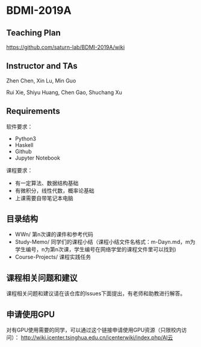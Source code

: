 # BDMI-2019A

## Teaching Plan 

https://github.com/saturn-lab/BDMI-2019A/wiki

## Instructor and TAs

Zhen Chen, Xin Lu, Min Guo

Rui Xie, Shiyu Huang, Chen Gao, Shuchang Xu

## Requirements

软件要求：

- Python3
- Haskell
- Github
- Jupyter Notebook

课程要求：

- 有一定算法、数据结构基础
- 有微积分，线性代数，概率论基础
- 上课需要自带笔记本电脑


## 目录结构

- WWn/ 第n次课的课件和参考代码
- Study-Memo/ 同学们的课程小结（课程小结文件名格式：m-Dayn.md，m为学生编号，n为第n次课，学生编号在网络学堂的课程文件里可以找到)
- Course-Projects/ 课程实践任务

## 课程相关问题和建议

课程相关问题和建议请在该仓库的Issues下面提出，有老师和助教进行解答。

## 申请使用GPU

对有GPU使用需要的同学，可以通过这个链接申请使用GPU资源（只限校内访问）：
http://wiki.icenter.tsinghua.edu.cn/icenterwiki/index.php/AI云

